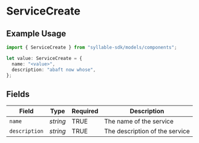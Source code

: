 # ServiceCreate

## Example Usage

```typescript
import { ServiceCreate } from "syllable-sdk/models/components";

let value: ServiceCreate = {
  name: "<value>",
  description: "abaft now whose",
};
```

## Fields

| Field                          | Type                           | Required                       | Description                    |
| ------------------------------ | ------------------------------ | ------------------------------ | ------------------------------ |
| `name`                         | *string*                       | TRUE             | The name of the service        |
| `description`                  | *string*                       | TRUE             | The description of the service |